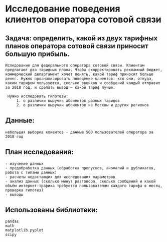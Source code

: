 # Исследование поведения клиентов оператора сотовой связи  

## Задача: определить, какой из двух тарифных планов оператора сотовой связи приносит большую прибыль.

    Иследование для федерального оператора сотовой связи. Клиентам предлагают два тарифных плана. Чтобы скорректировать рекламный бюджет, коммерческий департамент хочет понять, какой тариф приносит больше денег. Нужно проанализировать поведение клиентов: кто они, откуда, каким тарифом пользуются, сколько звонков и сообщений каждый отправил за 2018 год, и сделать вывод — какой тариф лучше.
    
     Нужно исследовать гипотезы:  
         1. о различии выручки абонентов разных тарифов  
         2. о различии выручки абонентов из Москвы и других регионов
 
## Данные:  
    небольшая выборка клиентов - данные 500 пользователей оператора за 2018 год  
    
## План исследования:
        
    - изучение данных
    - предобработка данных (обработка пропусков, аномалий и дубликатов, работа с типами данных)
    - расчеты недостающих для исследования параметров
    - анализ данных (сколько минут разговора, сколько сообщений и какой объём интернет-трафика требуется пользователям каждого тарифа в месяц, проверка гипотез)
    - выводы

## Использованы библиотеки:  
    pandas
    math
    matplotlib.pyplot
    scipy
